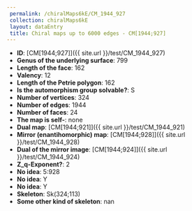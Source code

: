 ```yaml
--- 
 permalink: /chiralMaps6kE/CM_1944_927 
 collection: chiralMaps6kE
 layout: dataEntry
 title: Chiral maps up to 6000 edges - CM[1944;927]
---
```


- **ID**: [CM[1944;927]]({{ site.url }}/test/CM_1944_927)
- **Genus of the underlying surface**: 799
- **Length of the face**: 162
- **Valency**: 12
- **Length of the Petrie polygon**: 162
- **Is the automorphism group solvable?**: S
- **Number of vertices**: 324
- **Number of edges**: 1944
- **Number of faces**: 24
- **The map is self-**: none
- **Dual map**: [CM[1944;921]]({{ site.url }}/test/CM_1944_921)
- **Mirror (enantihomorphic) map**: [CM[1944;928]]({{ site.url }}/test/CM_1944_928)
- **Dual of the mirror image**: [CM[1944;924]]({{ site.url }}/test/CM_1944_924)
- **Z_q-Exponent?**: 2
- **No idea**:  5:928
- **No idea**: Y
- **No idea**: Y
- **Skeleton**: Sk(324;113)
- **Some other kind of skeleton**: nan

